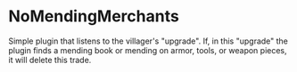 # NoMendingMerchants
Simple plugin that listens to the villager's "upgrade". If, in this "upgrade" the plugin finds a mending book or mending on armor, tools, or weapon pieces, it will delete this trade.

